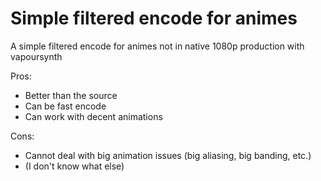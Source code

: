 # Simple filtered encode for animes
A simple filtered encode for animes not in native 1080p production with vapoursynth

Pros:
- Better than the source
- Can be fast encode
- Can work with decent animations

Cons:
- Cannot deal with big animation issues (big aliasing, big banding, etc.)
- (I don't know what else)
